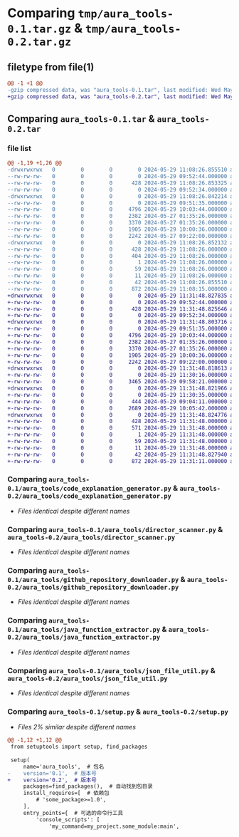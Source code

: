 # Comparing `tmp/aura_tools-0.1.tar.gz` & `tmp/aura_tools-0.2.tar.gz`

## filetype from file(1)

```diff
@@ -1 +1 @@
-gzip compressed data, was "aura_tools-0.1.tar", last modified: Wed May 29 11:08:26 2024, max compression
+gzip compressed data, was "aura_tools-0.2.tar", last modified: Wed May 29 11:31:48 2024, max compression
```

## Comparing `aura_tools-0.1.tar` & `aura_tools-0.2.tar`

### file list

```diff
@@ -1,19 +1,26 @@
-drwxrwxrwx   0        0        0        0 2024-05-29 11:08:26.855510 aura_tools-0.1/
--rw-rw-rw-   0        0        0        0 2024-05-29 09:52:44.000000 aura_tools-0.1/LICENSE
--rw-rw-rw-   0        0        0      428 2024-05-29 11:08:26.853325 aura_tools-0.1/PKG-INFO
--rw-rw-rw-   0        0        0        0 2024-05-29 09:52:34.000000 aura_tools-0.1/README.md
-drwxrwxrwx   0        0        0        0 2024-05-29 11:08:26.842214 aura_tools-0.1/aura_tools/
--rw-rw-rw-   0        0        0        0 2024-05-29 09:51:35.000000 aura_tools-0.1/aura_tools/__init__.py
--rw-rw-rw-   0        0        0     4796 2024-05-29 10:03:44.000000 aura_tools-0.1/aura_tools/code_explanation_generator.py
--rw-rw-rw-   0        0        0     2382 2024-05-27 01:35:26.000000 aura_tools-0.1/aura_tools/director_scanner.py
--rw-rw-rw-   0        0        0     3370 2024-05-27 01:35:26.000000 aura_tools-0.1/aura_tools/github_repository_downloader.py
--rw-rw-rw-   0        0        0     1905 2024-05-29 10:00:36.000000 aura_tools-0.1/aura_tools/java_function_extractor.py
--rw-rw-rw-   0        0        0     2242 2024-05-27 09:22:00.000000 aura_tools-0.1/aura_tools/json_file_util.py
-drwxrwxrwx   0        0        0        0 2024-05-29 11:08:26.852132 aura_tools-0.1/aura_tools.egg-info/
--rw-rw-rw-   0        0        0      428 2024-05-29 11:08:26.000000 aura_tools-0.1/aura_tools.egg-info/PKG-INFO
--rw-rw-rw-   0        0        0      404 2024-05-29 11:08:26.000000 aura_tools-0.1/aura_tools.egg-info/SOURCES.txt
--rw-rw-rw-   0        0        0        1 2024-05-29 11:08:26.000000 aura_tools-0.1/aura_tools.egg-info/dependency_links.txt
--rw-rw-rw-   0        0        0       59 2024-05-29 11:08:26.000000 aura_tools-0.1/aura_tools.egg-info/entry_points.txt
--rw-rw-rw-   0        0        0       11 2024-05-29 11:08:26.000000 aura_tools-0.1/aura_tools.egg-info/top_level.txt
--rw-rw-rw-   0        0        0       42 2024-05-29 11:08:26.855510 aura_tools-0.1/setup.cfg
--rw-rw-rw-   0        0        0      872 2024-05-29 11:08:15.000000 aura_tools-0.1/setup.py
+drwxrwxrwx   0        0        0        0 2024-05-29 11:31:48.827835 aura_tools-0.2/
+-rw-rw-rw-   0        0        0        0 2024-05-29 09:52:44.000000 aura_tools-0.2/LICENSE
+-rw-rw-rw-   0        0        0      428 2024-05-29 11:31:48.825646 aura_tools-0.2/PKG-INFO
+-rw-rw-rw-   0        0        0        0 2024-05-29 09:52:34.000000 aura_tools-0.2/README.md
+drwxrwxrwx   0        0        0        0 2024-05-29 11:31:48.803716 aura_tools-0.2/aura_tools/
+-rw-rw-rw-   0        0        0        0 2024-05-29 09:51:35.000000 aura_tools-0.2/aura_tools/__init__.py
+-rw-rw-rw-   0        0        0     4796 2024-05-29 10:03:44.000000 aura_tools-0.2/aura_tools/code_explanation_generator.py
+-rw-rw-rw-   0        0        0     2382 2024-05-27 01:35:26.000000 aura_tools-0.2/aura_tools/director_scanner.py
+-rw-rw-rw-   0        0        0     3370 2024-05-27 01:35:26.000000 aura_tools-0.2/aura_tools/github_repository_downloader.py
+-rw-rw-rw-   0        0        0     1905 2024-05-29 10:00:36.000000 aura_tools-0.2/aura_tools/java_function_extractor.py
+-rw-rw-rw-   0        0        0     2242 2024-05-27 09:22:00.000000 aura_tools-0.2/aura_tools/json_file_util.py
+drwxrwxrwx   0        0        0        0 2024-05-29 11:31:48.818613 aura_tools-0.2/aura_tools/llm/
+-rw-rw-rw-   0        0        0        0 2024-05-29 11:30:16.000000 aura_tools-0.2/aura_tools/llm/__init__.py
+-rw-rw-rw-   0        0        0     3465 2024-05-29 09:58:21.000000 aura_tools-0.2/aura_tools/llm/baidu_ai_client.py
+drwxrwxrwx   0        0        0        0 2024-05-29 11:31:48.821966 aura_tools-0.2/aura_tools/llm/base/
+-rw-rw-rw-   0        0        0        0 2024-05-29 11:30:35.000000 aura_tools-0.2/aura_tools/llm/base/__init__.py
+-rw-rw-rw-   0        0        0      444 2024-05-29 09:04:11.000000 aura_tools-0.2/aura_tools/llm/base/llm_base_client.py
+-rw-rw-rw-   0        0        0     2689 2024-05-29 10:05:42.000000 aura_tools-0.2/aura_tools/llm/tongyi_ai_client.py
+drwxrwxrwx   0        0        0        0 2024-05-29 11:31:48.824776 aura_tools-0.2/aura_tools.egg-info/
+-rw-rw-rw-   0        0        0      428 2024-05-29 11:31:48.000000 aura_tools-0.2/aura_tools.egg-info/PKG-INFO
+-rw-rw-rw-   0        0        0      571 2024-05-29 11:31:48.000000 aura_tools-0.2/aura_tools.egg-info/SOURCES.txt
+-rw-rw-rw-   0        0        0        1 2024-05-29 11:31:48.000000 aura_tools-0.2/aura_tools.egg-info/dependency_links.txt
+-rw-rw-rw-   0        0        0       59 2024-05-29 11:31:48.000000 aura_tools-0.2/aura_tools.egg-info/entry_points.txt
+-rw-rw-rw-   0        0        0       11 2024-05-29 11:31:48.000000 aura_tools-0.2/aura_tools.egg-info/top_level.txt
+-rw-rw-rw-   0        0        0       42 2024-05-29 11:31:48.827940 aura_tools-0.2/setup.cfg
+-rw-rw-rw-   0        0        0      872 2024-05-29 11:31:11.000000 aura_tools-0.2/setup.py
```

### Comparing `aura_tools-0.1/aura_tools/code_explanation_generator.py` & `aura_tools-0.2/aura_tools/code_explanation_generator.py`

 * *Files identical despite different names*

### Comparing `aura_tools-0.1/aura_tools/director_scanner.py` & `aura_tools-0.2/aura_tools/director_scanner.py`

 * *Files identical despite different names*

### Comparing `aura_tools-0.1/aura_tools/github_repository_downloader.py` & `aura_tools-0.2/aura_tools/github_repository_downloader.py`

 * *Files identical despite different names*

### Comparing `aura_tools-0.1/aura_tools/java_function_extractor.py` & `aura_tools-0.2/aura_tools/java_function_extractor.py`

 * *Files identical despite different names*

### Comparing `aura_tools-0.1/aura_tools/json_file_util.py` & `aura_tools-0.2/aura_tools/json_file_util.py`

 * *Files identical despite different names*

### Comparing `aura_tools-0.1/setup.py` & `aura_tools-0.2/setup.py`

 * *Files 2% similar despite different names*

```diff
@@ -1,12 +1,12 @@
 from setuptools import setup, find_packages
 
 setup(
     name='aura_tools',  # 包名
-    version='0.1',  # 版本号
+    version='0.2',  # 版本号
     packages=find_packages(),  # 自动找到包目录
     install_requires=[  # 依赖包
         # 'some_package>=1.0',
     ],
     entry_points={  # 可选的命令行工具
         'console_scripts': [
             'my_command=my_project.some_module:main',
```

